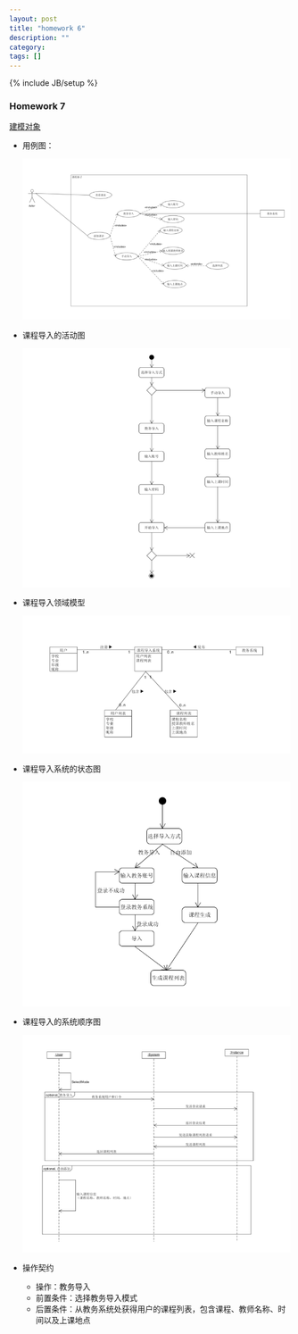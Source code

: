 ```yaml
---
layout: post
title: "homework 6"
description: ""
category: 
tags: []
---
```

{% include JB/setup %}

### Homework 7

[建模对象](https://github.com/SYSU-BronzeTiki/Documents/blob/master/doc/%E8%AF%BE%E7%A8%8B%E6%A0%BC%E5%AD%90%E6%96%87%E6%A1%A3%E7%BB%83%E4%B9%A0.md)

- 用例图：

  ![](https://raw.githubusercontent.com/xiaxzh/xiaxzh.github.io/master/images//homework7-use-case.png)

- 课程导入的活动图

  ![](https://raw.githubusercontent.com/xiaxzh/xiaxzh.github.io/master/images//homework7-activity.png)

- 课程导入领域模型

  ![](https://raw.githubusercontent.com/xiaxzh/xiaxzh.github.io/master/images//homework7-conception.png)

- 课程导入系统的状态图

  ![](https://raw.githubusercontent.com/xiaxzh/xiaxzh.github.io/master/images//homework7-state.png)

- 课程导入的系统顺序图

  ![](https://raw.githubusercontent.com/xiaxzh/xiaxzh.github.io/master/images//homework7-ssd-1.png)

- 操作契约

  - 操作：教务导入
  - 前置条件：选择教务导入模式
  - 后置条件：从教务系统处获得用户的课程列表，包含课程、教师名称、时间以及上课地点